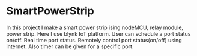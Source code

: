 # SmartPowerStrip
In this project I make a smart power strip ising nodeMCU, relay module, power strip.
Here I use blynk IoT platform.
User can schedule a port status on/off.
Real time port status.
Remotely control port status(on/off) using internet.
Also timer can be given for a specific port.

